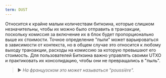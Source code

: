 ```yaml
---
term: DUST
---
```


Относится к крайне малым количествам биткоина, которые слишком незначительны, чтобы их можно было отправить в транзакции, поскольку комиссия за включение их в блок будет пропорционально выше их стоимости. Точное определение "пыли" может варьироваться в зависимости от контекста, но в общем случае это относится к любому выходу транзакции, расходы на комиссию за которую превышают его стоимость. Для пользователей Биткоина важно управлять своими UTXO и практиковать их консолидацию, чтобы они не превращались в "пыль".

> ► *На французском это может называться "poussière".*